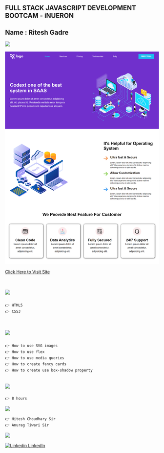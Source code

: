 ## FULL STACK JAVASCRIPT DEVELOPMENT BOOTCAM - iNUERON

## Name : Ritesh Gadre

![](https://img.shields.io/badge/Project%2013-Deployed-green)

![](./images/screenshot.png)

[Click Here to Visit Site](https://ritesh-interior-landing-page.netlify.app/)

# ![](https://img.shields.io/badge/-Technologies%20Used-blue)
```
👉 HTML5
👉 CSS3
```

# ![](https://img.shields.io/badge/-Learnings-orange)

```
👉 How to use SVG images
👉 How to use flex
👉 How to use media queries
👉 How to create fancy cards
👉 How to create use box-shadow property
```

## ![](https://img.shields.io/badge/-Time%20Taken-orange)
```
👉 8 hours
```

![](https://img.shields.io/badge/-Speacial%20Thanks-orange)
```
👉 Hitesh Choudhary Sir
👉 Anurag Tiwari Sir
```

![](https://img.shields.io/badge/-Connect%20with%20me-blue)

[![Linkedin](https://i.stack.imgur.com/gVE0j.png) LinkedIn](https://www.linkedin.com/in/ritesh-gadre-80a0a9188/)